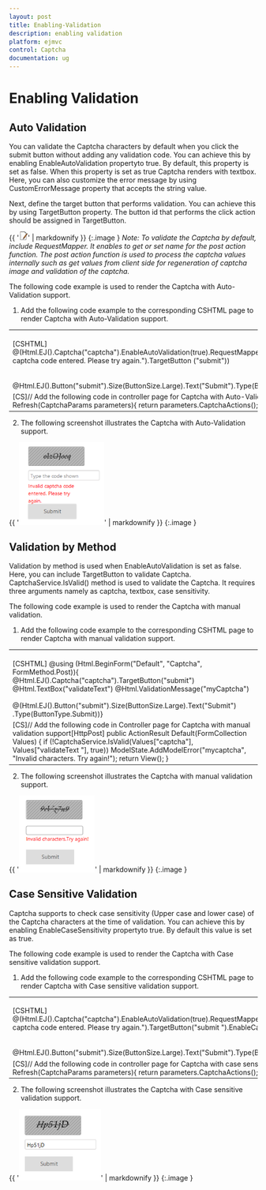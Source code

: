 ```yaml
---
layout: post
title: Enabling-Validation
description: enabling validation
platform: ejmvc
control: Captcha
documentation: ug
---
```


# Enabling Validation

## Auto Validation

You can validate the Captcha characters by default when you click the submit button without adding any validation code. You can achieve this by enabling EnableAutoValidation propertyto true. By default, this property is set as false. When this property is set as true Captcha renders with textbox.  Here, you can also customize the error message by using CustomErrorMessage property that accepts the string value. 

Next, define the target button that performs validation. You can achieve this by using TargetButton property. The button id that performs the click action should be assigned in TargetButton. 

{{ '![C:/Users/ApoorvahR/Desktop/Note.png](Enabling-Validation_images/Enabling-Validation_img1.png)' | markdownify }}
{:.image }
_Note: To validate the Captcha by default, include RequestMapper. It enables to get or set name for the post action function. The post action function is used to process the captcha values internally such as get values from client side for regeneration of captcha image and validation of the captcha._



The following code example is used to render the Captcha with Auto-Validation support.

1. Add the following code example to the corresponding CSHTML page to render Captcha with Auto-Validation support.
<table>
<tr>
<td>
<br>[CSHTML]  @(Html.EJ().Captcha("captcha").EnableAutoValidation(true).RequestMapper("Refresh").CustomErrorMessage("Invalid captcha code entered. Please try again.").TargetButton ("submit"))<br /><br /><br />    @Html.EJ().Button("submit").Size(ButtonSize.Large).Text("Submit").Type(ButtonType.Submit)</td></tr>
<tr>
<td>
[CS]// Add the following code in controller page for Captcha with Auto-Validation supportpublic ActionResult Refresh(CaptchaParams parameters){    return parameters.CaptchaActions();}</td></tr>
</table>




2. The following screenshot illustrates the Captcha with Auto-Validation support. 

{{ '![C:/Users/ApoorvahR/Desktop/3.png](Enabling-Validation_images/Enabling-Validation_img2.png)' | markdownify }}
{:.image }


## Validation by Method

Validation by method is used when EnableAutoValidation is set as false. Here, you can include TargetButton to validate Captcha. CaptchaService.IsValid() method is used to validate the Captcha. It requires three arguments namely as captcha, textbox, case sensitivity.

The following code example is used to render the Captcha with manual validation.

1. Add the following code example to the corresponding CSHTML page to render Captcha with manual validation support.
<table>
<tr>
<td>
<br>[CSHTML] @using (Html.BeginForm("Default", "Captcha", FormMethod.Post)){    @Html.EJ().Captcha("captcha").TargetButton("submit")<br />    @Html.TextBox("validateText")    @Html.ValidationMessage("myCaptcha")<br /><br />      @(Html.EJ().Button("submit").Size(ButtonSize.Large).Text("Submit")    .Type(ButtonType.Submit))}</td></tr>
<tr>
<td>
[CS]// Add the following code in Controller page for Captcha with manual validation support[HttpPost]        public ActionResult Default(FormCollection Values)        {            if (!CaptchaService.IsValid(Values["captcha"], Values["validateText "], true))                ModelState.AddModelError("mycaptcha", "Invalid characters. Try again!");            return View();        }</td></tr>
</table>


2. The following screenshot illustrates the Captcha with manual validation support. 

{{ '![C:/Users/ApoorvahR/Desktop/1.png](Enabling-Validation_images/Enabling-Validation_img3.png)' | markdownify }}
{:.image }


## Case Sensitive Validation 

Captcha supports to check case sensitivity (Upper case and lower case) of the Captcha characters at the time of validation. You can achieve this by enabling EnableCaseSensitivity propertyto true. By default this value is set as true.

The following code example is used to render the Captcha with Case sensitive validation support.

1. Add the following code example to the corresponding CSHTML page to render Captcha with Case sensitive validation support.
<table>
<tr>
<td>
<br>[CSHTML]   @(Html.EJ().Captcha("captcha").EnableAutoValidation(true).RequestMapper("Refresh").CustomErrorMessage("Invalid captcha code entered. Please try again.").TargetButton("submit ").EnableCaseSensitivity(true))<br /><br /><br />@Html.EJ().Button("submit").Size(ButtonSize.Large).Text("Submit").Type(ButtonType.Submit)</td></tr>
<tr>
<td>
[CS]// Add the following code in controller page for Captcha with case sensitive validation supportpublic ActionResult Refresh(CaptchaParams parameters){   return parameters.CaptchaActions();}</td></tr>
</table>


2. The following screenshot illustrates the Captcha with Case sensitive validation support. 

{{ '![C:/Users/ApoorvahR/Desktop/3.png](Enabling-Validation_images/Enabling-Validation_img4.png)' | markdownify }}
{:.image }


